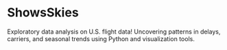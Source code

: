 # ShowsSkies
Exploratory data analysis on U.S. flight data! Uncovering patterns in delays, carriers, and seasonal trends using Python and visualization tools.
